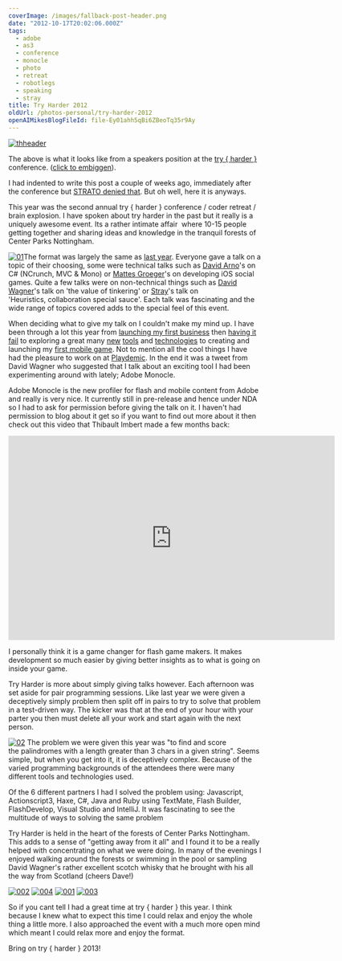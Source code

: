 ```yaml
---
coverImage: /images/fallback-post-header.png
date: "2012-10-17T20:02:06.000Z"
tags:
  - adobe
  - as3
  - conference
  - monocle
  - photo
  - retreat
  - robotlegs
  - speaking
  - stray
title: Try Harder 2012
oldUrl: /photos-personal/try-harder-2012
openAIMikesBlogFileId: file-Ey01ahh5qBi6ZBeoTq35r9Ay
---
```


[![](https://www.mikecann.blog/wp-content/uploads/2012/10/thheader.jpg "thheader")](https://www.mikecann.blog/wp-content/uploads/2012/10/headfull.jpg)

The above is what it looks like from a speakers position at the [try { harder }](https://www.tryharder.org.uk/) conference. ([click to embiggen](https://www.mikecann.blog/wp-content/uploads/2012/10/headfull.jpg)).

<!-- more -->

I had indented to write this post a couple of weeks ago, immediately after the conference but [STRATO denied that](/posts/strato-and-the-customer-support-circle-of-doom/). But oh well, here it is anyways.

This year was the second annual try { harder } conference / coder retreat / brain explosion. I have spoken about try harder in the past but it really is a uniquely awesome event. Its a rather intimate affair  where 10-15 people getting together and sharing ideas and knowledge in the tranquil forests of Center Parks Nottingham.

[![](https://www.mikecann.blog/wp-content/uploads/2012/10/01-300x200.jpg "01")](https://www.mikecann.blog/wp-content/uploads/2012/10/01.jpg)The format was largely the same as [last year](/posts/try-harder-my-haxe-slides-and-code/). Everyone gave a talk on a topic of their choosing, some were technical talks such as [David Arno](https://www.davidarno.org/)'s on C# (NCrunch, MVC &amp; Mono) or [Mattes Groeger](https://twitter.com/MattesGroeger)'s on developing iOS social games. Quite a few talks were on non-technical things such as [David Wagner](https://noiseandheat.com/)'s talk on 'the value of tinkering' or [Stray](https://www.xxcoder.net/)'s talk on 'Heuristics, collaboration special sauce'. Each talk was fascinating and the wide range of topics covered adds to the special feel of this event.

When deciding what to give my talk on I couldn't make my mind up. I have been through a lot this year from [launching my first business](/posts/introducing-printomi/) then [having it fail](/posts/sunsetting-printomi/) to exploring a great many [new](/posts/terrainicles-webgl-haxe/) [tools](/posts/conways-game-of-life-in-haxe-nme-massiveunit/) and [technologies](/posts/hxaria-terraria-like-terrain-in-haxe-and-webgl/) to creating and launching my [first mobile game](/posts/mr-nibbles-free-on-ios-android-browser/). Not to mention all the cool things I have had the pleasure to work on at [Playdemic](https://www.playdemic.com). In the end it was a tweet from David Wagner who suggested that I talk about an exciting tool I had been experimenting around with lately; Adobe Monocle.

Adobe Monocle is the new profiler for flash and mobile content from Adobe and really is very nice. It currently still in pre-release and hence under NDA so I had to ask for permission before giving the talk on it. I haven't had permission to blog about it get so if you want to find out more about it then check out this video that Thibault Imbert made a few months back:

<iframe src="https://player.vimeo.com/video/46917940?title=1&amp;byline=1&amp;portrait=1" frameborder="0" width="650" height="407"></iframe>

I personally think it is a game changer for flash game makers. It makes development so much easier by giving better insights as to what is going on inside your game.

Try Harder is more about simply giving talks however. Each afternoon was set aside for pair programming sessions. Like last year we were given a deceptively simply problem then split off in pairs to try to solve that problem in a test-driven way. The kicker was that at the end of your hour with your parter you then must delete all your work and start again with the next person.

[![](https://www.mikecann.blog/wp-content/uploads/2012/10/02-300x200.jpg "02")](https://www.mikecann.blog/wp-content/uploads/2012/10/02.jpg) The problem we were given this year was "to find and score the palindromes with a length greater than 3 chars in a given string". Seems simple, but when you get into it, it is deceptively complex. Because of the varied programming backgrounds of the attendees there were many different tools and technologies used.

Of the 6 different partners I had I solved the problem using: Javascript, Actionscript3, Haxe, C#, Java and Ruby using TextMate, Flash Builder, FlashDevelop, Visual Studio and IntelliJ. It was fascinating to see the multitude of ways to solving the same problem

Try Harder is held in the heart of the forests of Center Parks Nottingham. This adds to a sense of "getting away from it all" and I found it to be a really helped with concentrating on what we were doing. In many of the evenings I enjoyed walking around the forests or swimming in the pool or sampling David Wagner's rather excellent scotch whisky that he brought with his all the way from Scotland (cheers Dave!)

[![](https://www.mikecann.blog/wp-content/uploads/2012/10/002-300x200.jpg "002")](https://www.mikecann.blog/wp-content/uploads/2012/10/002.jpg) [![](https://www.mikecann.blog/wp-content/uploads/2012/10/004-300x200.jpg "004")](https://www.mikecann.blog/wp-content/uploads/2012/10/004.jpg) [![](https://www.mikecann.blog/wp-content/uploads/2012/10/001-300x200.jpg "001")](https://www.mikecann.blog/wp-content/uploads/2012/10/001.jpg) [![](https://www.mikecann.blog/wp-content/uploads/2012/10/003-300x200.jpg "003")](https://www.mikecann.blog/wp-content/uploads/2012/10/003.jpg)

So if you cant tell I had a great time at try { harder } this year. I think because I knew what to expect this time I could relax and enjoy the whole thing a little more. I also approached the event with a much more open mind which meant I could relax more and enjoy the format.

Bring on try { harder } 2013!
